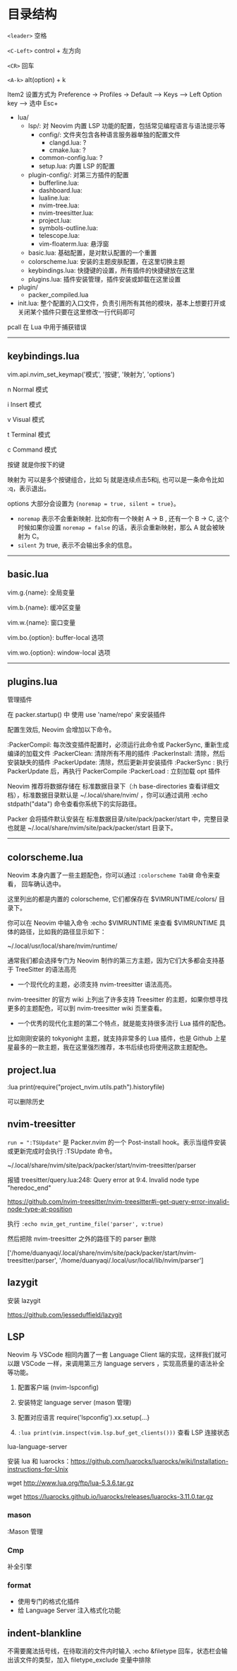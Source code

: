 # 目录结构

`<leader>` 空格

`<C-Left>` control + 左方向

`<CR>` 回车

`<A-k>` alt(option) + k

Item2 设置方式为 Preference -> Profiles -> Default --> Keys --> Left Option key --> 选中 Esc+

- lua/
    - lsp/: 对 Neovim 内置 LSP 功能的配置，包括常见编程语言与语法提示等
        - config/: 文件夹包含各种语言服务器单独的配置文件
            - clangd.lua: ?
            - cmake.lua: ?
        - common-config.lua: ?
        - setup.lua: 内置 LSP 的配置
    - plugin-config/: 对第三方插件的配置
        - bufferline.lua:
        - dashboard.lua:
        - lualine.lua:
        - nvim-tree.lua:
        - nvim-treesitter.lua:
        - project.lua:
        - symbols-outline.lua:
        - telescope.lua:
        - vim-floaterm.lua: 悬浮窗
    - basic.lua: 基础配置，是对默认配置的一个重置
    - colorscheme.lua: 安装的主题皮肤配置，在这里切换主题
    - keybindings.lua: 快捷键的设置，所有插件的快捷键放在这里
    - plugins.lua: 插件安装管理，插件安装或卸载在这里设置
- plugin/
    - packer_compiled.lua
- init.lua: 整个配置的入口文件，负责引用所有其他的模块，基本上想要打开或关闭某个插件只要在这里修改一行代码即可



pcall 在 Lua 中用于捕获错误


---
## keybindings.lua

vim.api.nvim_set_keymap('模式', '按键', '映射为', 'options')

n Normal 模式

i Insert 模式

v Visual 模式

t Terminal 模式

c Command 模式

按键 就是你按下的键

映射为 可以是多个按键组合，比如 5j 就是连续点击5和j,  也可以是一条命令比如 :q<CR>，表示退出。

options 大部分会设置为 `{noremap = true, silent = true}`。
- `noremap` 表示不会重新映射. 比如你有一个映射 A -> B , 还有一个 B -> C, 这个时候如果你设置 `noremap = false` 的话，表示会重新映射，那么 A 就会被映射为 C。
- `silent` 为 true, 表示不会输出多余的信息。

---
## basic.lua

vim.g.{name}: 全局变量

vim.b.{name}: 缓冲区变量

vim.w.{name}: 窗口变量

vim.bo.{option}: buffer-local 选项

vim.wo.{option}: window-local 选项


---

## plugins.lua

管理插件

在 packer.startup() 中 使用 use 'name/repo' 来安装插件

配置生效后, Neovim 会增加以下命令。

:PackerCompil: 每次改变插件配置时，必须运行此命令或 PackerSync, 重新生成编译的加载文件
:PackerClean: 清除所有不用的插件
:PackerInstall: 清除，然后安装缺失的插件
:PackerUpdate: 清除，然后更新并安装插件
:PackerSync : 执行 PackerUpdate 后，再执行 PackerCompile
:PackerLoad : 立刻加载 opt 插件

Neovim 推荐将数据存储在 标准数据目录下（:h base-directories 查看详细文档），标准数据目录默认是 ~/.local/share/nvim/ ，你可以通过调用 :echo stdpath("data") 命令查看你系统下的实际路径。

Packer 会将插件默认安装在 标准数据目录/site/pack/packer/start 中，完整目录也就是 ~/.local/share/nvim/site/pack/packer/start 目录下。


---

## colorscheme.lua

Neovim 本身内置了一些主题配色，你可以通过 `:colorscheme Tab键` 命令来查看， 回车确认选中。 

这里列出的都是内置的 colorscheme, 它们都保存在 $VIMRUNTIME/colors/ 目录下。

你可以在 Neovim 中输入命令 :echo $VIMRUNTIME 来查看 $VIMRUNTIME 具体的路径，比如我的路径显示如下：

~/.local/usr/local/share/nvim/runtime/


通常我们都会选择专门为 Neovim 制作的第三方主题，因为它们大多都会支持基于 TreeSitter 的语法高亮

- 一个现代化的主题，必须支持 nvim-treesitter 语法高亮。

nvim-treesitter 的官方 wiki 上列出了许多支持 Treesitter 的主题，如果你想寻找更多的主题配色，可以到 nvim-treesitter wiki 页里查看。

- 一个优秀的现代化主题的第二个特点，就是能支持很多流行 Lua 插件的配色。

比如刚刚安装的 tokyonight 主题，就支持非常多的 Lua 插件，也是 Github 上星星最多的一款主题，我在这里强烈推荐，本书后续也将使用这款主题配色。

## project.lua

:lua print(require("project_nvim.utils.path").historyfile)

可以删除历史

## nvim-treesitter

`run = ":TSUpdate"` 是 Packer.nvim 的一个 Post-install hook。表示当组件安装或更新完成时会执行 :TSUpdate 命令。

~/.local/share/nvim/site/pack/packer/start/nvim-treesitter/parser

报错 treesitter/query.lua:248: Query error at 9:4. Invalid node type "heredoc_end"

https://github.com/nvim-treesitter/nvim-treesitter#i-get-query-error-invalid-node-type-at-position

执行 `:echo nvim_get_runtime_file('parser', v:true)`

然后把除 nvim-treesitter 之外的路径下的 parser 删除

['/home/duanyaqi/.local/share/nvim/site/pack/packer/start/nvim-treesitter/parser', '/home/duanyaqi/.local/usr/local/lib/nvim/parser']

## lazygit

安装 lazygit

https://github.com/jesseduffield/lazygit

## LSP

Neovim 与 VSCode 相同内置了一套 Language Client 端的实现，这样我们就可以跟 VSCode 一样，来调用第三方 language servers ，实现高质量的语法补全等功能。


1. 配置客户端 (nvim-lspconfig)

2. 安装特定 language server (mason 管理)

3. 配置对应语言 require('lspconfig').xx.setup{…}

4. `:lua print(vim.inspect(vim.lsp.buf_get_clients()))` 查看 LSP 连接状态



lua-language-server

安装 lua 和 luarocks：https://github.com/luarocks/luarocks/wiki/Installation-instructions-for-Unix

 wget http://www.lua.org/ftp/lua-5.3.6.tar.gz

 wget https://luarocks.github.io/luarocks/releases/luarocks-3.11.0.tar.gz


### mason

:Mason 管理


### Cmp

补全引擎


### format

- 使用专门的格式化插件
- 给 Language Server 注入格式化功能


## indent-blankline

不需要魔法括号线，在待取消的文件内时输入 :echo &filetype 回车，状态栏会输出该文件的类型，加入 filetype_exclude 变量中排除

